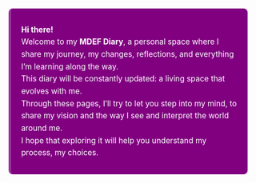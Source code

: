 <style>
blockquote {
  background-color: #800080;  /* Purple puro */
  border-left: 5px solid #993399; /* Bordo leggermente più chiaro */
  padding: 15px 20px;
  border-radius: 8px;
  color: #ffffff; /* Testo bianco */
  font-size: 1.1em;
  line-height: 1.6;
}
</style>

> **Hi there!**  
> Welcome to my **MDEF Diary**, a personal space where I share my journey, my changes, reflections, and everything I’m learning along the way.  
> This diary will be constantly updated: a living space that evolves with me.  
> Through these pages, I’ll try to let you step into my mind, to share my vision and the way I see and interpret the world around me.  
> I hope that exploring it will help you understand my process, my choices.
